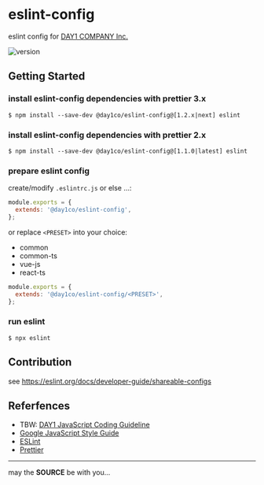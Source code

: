 # eslint-config

eslint config for [DAY1 COMPANY Inc.](https://day1company.co.kr)

![version](https://img.shields.io/github/package-json/v/day1co/eslint-config)

## Getting Started

### install eslint-config dependencies with prettier 3.x

```console
$ npm install --save-dev @day1co/eslint-config@[1.2.x|next] eslint
```

### install eslint-config dependencies with prettier 2.x

```console
$ npm install --save-dev @day1co/eslint-config@[1.1.0|latest] eslint
```

### prepare eslint config

create/modify `.eslintrc.js` or else ...:

```js
module.exports = {
  extends: '@day1co/eslint-config',
};
```

or replace `<PRESET>` into your choice:

- common
- common-ts
- vue-js
- react-ts

```js
module.exports = {
  extends: '@day1co/eslint-config/<PRESET>',
};
```

### run eslint

```console
$ npx eslint
```

## Contribution

see https://eslint.org/docs/developer-guide/shareable-configs

## Referfences

- TBW: [DAY1 JavaScript Coding Guideline](https://day1co.github.io/guidelines/javascript.html)
- [Google JavaScript Style Guide](https://google.github.io/styleguide/jsguide.html)
- [ESLint](https://eslint.org/)
- [Prettier](https://prettier.io/)

---

may the **SOURCE** be with you...
